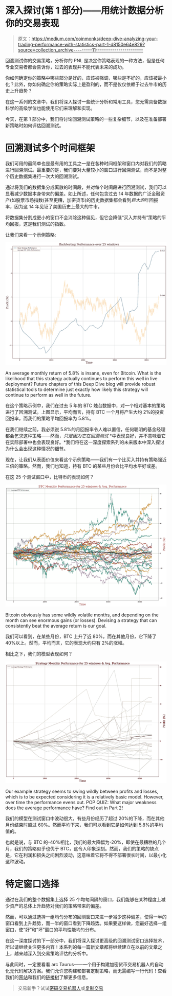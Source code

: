 # 深入探讨(第 1 部分)——用统计数据分析你的交易表现

> 原文：<https://medium.com/coinmonks/deep-dive-analyzing-your-trading-performance-with-statistics-part-1-d8150e64e829?source=collection_archive---------11----------------------->

回溯测试你的交易策略，分析你的 PNL 是决定你策略表现的一种方法，但是任何专业交易者都会告诉你，过去的表现并不能代表未来的成功。

你如何确定你的策略中哪些部分是好的，应该被强调，哪些是不好的，应该被最小化？此外，你如何确定你的策略实际上是盈利的，而不是仅仅依赖于过去牛市的历史上升趋势？

在这一系列的文章中，我们将深入探讨一些统计分析和常用工具，您无需具备数据科学的高级学位也能使用它们来理解和实现。

今天，在第 1 部分中，我们将讨论回溯测试策略的一些复杂细节，以及在准备部署新策略时如何评估回溯测试。

# 回溯测试多个时间框架

我们可用的最简单也是最有用的工具之一是在各种时间框架和窗口内对我们的策略进行回溯测试。最重要的是，我们要对大量较小的窗口进行回溯测试，而不是对整个历史数据集进行一次大的回溯测试。

通过将我们的数据集分成离散的时间段，并对每个时间段进行回溯测试，我们可以显著减少数据本身带来的偏差。如上所述，任何包含过去 14 年数据的广泛金融资产(如股票市场指数(甚至更糟，加密货币)的历史数据集都会看到*巨大的*年回报率，因为这 14 年见证了美国历史上最大的牛市。

将数据集分割成更小的窗口不会消除这种偏见，但它会降低“买入并持有”策略的平均回报，这是我们测试的指数。

让我们来看一个示例策略:

![](img/d7bd9f84fdd625b33447d71fbe3ec6fd.png)

An average monthly return of 5.8% is insane, even for Bitcoin. What is the likelihood that this strategy actually continues to perform this well in live deployment? Future chapters of this Deep Dive blog will provide robust statistical tools to determine just exactly how likely this strategy will continue to perform as well in the future.

在这个策略示例中，我们在过去 5 年的 BTC 烛台数据中，对一个相对基本的策略进行了回溯测试。上图显示，平均而言，持有 BTC 一个月将产生大约 2%的投资回报率，而我们的策略平均回报率为 5.8%。

在我们继续之前，我必须说 5.8%的月回报率令人难以置信，任何聪明的基金经理都会乞求这种策略——然而，*只是因为它在回溯测试* *中表现良好，并不意味着它在实际部署中也会表现良好。*我们将在这一深度探索系列的未来版本中深入探讨为什么会出现这种情况的细节。

现在，让我们从表面价值来看这个示例策略——我们有一个比买入并持有策略强近三倍的策略。然而，我们也知道，持有 BTC 的某些月份会比平均水平好或差。

在这 25 个测试窗口中，比特币的表现如何？

![](img/5aa4d4184b1c766d330c0f3bd52700e3.png)

Bitcoin obviously has some wildly volatile months, and depending on the month can see enormous gains (or losses). Devising a strategy that can consistently beat the average return is our goal.

我们可以看到，在某些月份，BTC 上升了近 80%，而在其他月份，它下降了 40%以上。然而，平均而言，它的表现大约只有 2%的涨幅。

相比之下，我们的模型表现如何？

![](img/de1e4d0ff79f662356a133430d38da99.png)

Our example strategy seems to swing wildly between profits and losses, which is to be expected considering it is a relatively basic model. However, over time the performance evens out. POP QUIZ: What major weakness does the average performance have? Find out in Part 2!

我们的模型在测试窗口中波动很大，有些月份经历了超过 20%的下降，而在其他月份结束时超过 60%。然而平均下来，我们可以看到它是如何达到 5.8%的平均值的。

也就是说，与 BTC 的-40%相比，我们的最大降幅为-20%，即使在最糟糕的几个月，我们的策略似乎也优于 BTC，这令人印象深刻。然而，我们的策略的缺点是，它在利润和损失之间剧烈波动，这意味着它将不得不部署很长时间，以最小化这种波动。

# 特定窗口选择

通过在我们的整个数据集上选择 25 个均匀间隔的窗口，我们能够在某种程度上减少资产的总体上升趋势对我们的策略带来的偏差。

然而，可以通过选择一组均匀分布的回测窗口来进一步减少这种偏差，使得一半的窗口看到上升趋势，而一半的窗口看到下降趋势。如果要这样做，您最好选择一组窗口，使“好”和“坏”窗口的平均性能均匀分布。

在这一深度探讨的下一部分中，我们将深入探讨更高级的回溯测试窗口选择技术，所以请继续关注更多内容！本系列的每一篇新文章都将继续建立在以前的文章之上，越来越深入到交易策略评估的分析中。

与此同时，一定要看看 arc Taurus——一个用于构建加密货币交易机器人的自动化无代码解决方案。我们允许您构建和部署定制策略，而无需编写一行代码！查看我们的[网站](http://www.arctaurus.com/)和我们的[链接树](http://www.linktr.ee/arctaurus)了解更多信息。

> 交易新手？试试[密码交易机器人](/coinmonks/crypto-trading-bot-c2ffce8acb2a)或[复制交易](/coinmonks/top-10-crypto-copy-trading-platforms-for-beginners-d0c37c7d698c)
